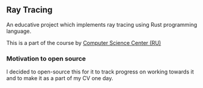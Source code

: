 ## Ray Tracing

An educative project which implements ray tracing using Rust programming language.

This is a part of the course by [Computer Science Center (RU)](https://www.youtube.com/watch?v=Oy_VYovfWyo&list=PLlb7e2G7aSpTfhiECYNI2EZ1uAluUqE_e)

### Motivation to open source

I decided to open-source this for it to track progress on working towards it and to make it as a part of my CV one day.